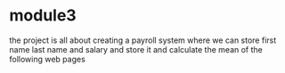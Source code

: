 # module3
the project is all about  creating a payroll system where we can store first name last name and salary and store it and calculate the mean of the following web pages 